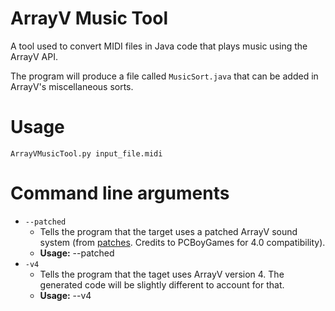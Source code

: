 # ArrayV Music Tool
A tool used to convert MIDI files in Java code that plays music using the ArrayV API.

The program will produce a file called `MusicSort.java` that can be added in ArrayV's miscellaneous sorts.

# Usage
`ArrayVMusicTool.py input_file.midi`

# Command line arguments
- `--patched`
    - Tells the program that the target uses a patched ArrayV sound system (from [patches](). Credits to PCBoyGames for 4.0 compatibility).
    - **Usage:** --patched
- `-v4`
    - Tells the program that the taget uses ArrayV version 4. The generated code will be slightly different to account for that.
    - **Usage:** --v4